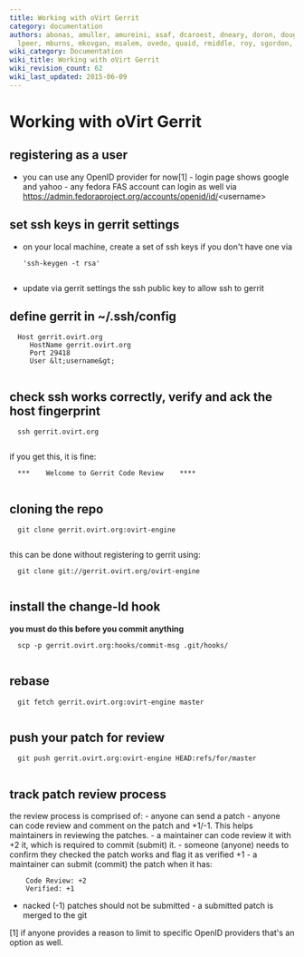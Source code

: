 ```yaml
---
title: Working with oVirt Gerrit
category: documentation
authors: abonas, amuller, amureini, asaf, dcaroest, dneary, doron, dougsland, iheim,
  lpeer, mburns, mkovgan, msalem, ovedo, quaid, rmiddle, roy, sgordon, vered
wiki_category: Documentation
wiki_title: Working with oVirt Gerrit
wiki_revision_count: 62
wiki_last_updated: 2015-06-09
---
```


# Working with oVirt Gerrit

## registering as a user

* you can use any OpenID provider for now[1] - login page shows google and yahoo - any fedora FAS account can login as well via <https://admin.fedoraproject.org/accounts/openid/id/>&lt;username&gt;

## set ssh keys in gerrit settings

* on your local machine, create a set of ssh keys if you don't have one via

      'ssh-keygen -t rsa'
       

* update via gerrit settings the ssh public key to allow ssh to gerrit

## define gerrit in ~/.ssh/config

      Host gerrit.ovirt.org
         HostName gerrit.ovirt.org
         Port 29418
         User &lt;username&gt;
       

## check ssh works correctly, verify and ack the host fingerprint

      ssh gerrit.ovirt.org
       

if you get this, it is fine:

      ***    Welcome to Gerrit Code Review    ****
       

## cloning the repo

      git clone gerrit.ovirt.org:ovirt-engine
       

this can be done without registering to gerrit using:

      git clone git://gerrit.ovirt.org/ovirt-engine
       

## install the change-Id hook

**you must do this before you commit anything**

      scp -p gerrit.ovirt.org:hooks/commit-msg .git/hooks/
       

## rebase

      git fetch gerrit.ovirt.org:ovirt-engine master
       

## push your patch for review

      git push gerrit.ovirt.org:ovirt-engine HEAD:refs/for/master
       

## track patch review process

the review process is comprised of: - anyone can send a patch - anyone can code review and comment on the patch and +1/-1. This helps maintainers in reviewing the patches. - a maintainer can code review it with +2 it, which is required to commit (submit) it. - someone (anyone) needs to confirm they checked the patch works and flag it as verified +1 - a maintainer can submit (commit) the patch when it has:

        Code Review: +2
        Verified: +1

* nacked (-1) patches should not be submitted - a submitted patch is merged to the git

[1] if anyone provides a reason to limit to specific OpenID providers that's an option as well.

